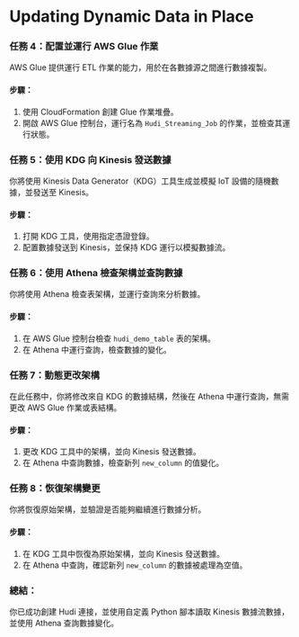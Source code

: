 # Updating Dynamic Data in Place


### 任務 4：配置並運行 AWS Glue 作業
AWS Glue 提供運行 ETL 作業的能力，用於在各數據源之間進行數據複製。

#### 步驟：
1. 使用 CloudFormation 創建 Glue 作業堆疊。
2. 開啟 AWS Glue 控制台，運行名為 `Hudi_Streaming_Job` 的作業，並檢查其運行狀態。

### 任務 5：使用 KDG 向 Kinesis 發送數據
你將使用 Kinesis Data Generator（KDG）工具生成並模擬 IoT 設備的隨機數據，並發送至 Kinesis。

#### 步驟：
1. 打開 KDG 工具，使用指定憑證登錄。
2. 配置數據發送到 Kinesis，並保持 KDG 運行以模擬數據流。

### 任務 6：使用 Athena 檢查架構並查詢數據
你將使用 Athena 檢查表架構，並運行查詢來分析數據。

#### 步驟：
1. 在 AWS Glue 控制台檢查 `hudi_demo_table` 表的架構。
2. 在 Athena 中運行查詢，檢查數據的變化。

### 任務 7：動態更改架構
在此任務中，你將修改來自 KDG 的數據結構，然後在 Athena 中運行查詢，無需更改 AWS Glue 作業或表結構。

#### 步驟：
1. 更改 KDG 工具中的架構，並向 Kinesis 發送數據。
2. 在 Athena 中查詢數據，檢查新列 `new_column` 的值變化。

### 任務 8：恢復架構變更
你將恢復原始架構，並驗證是否能夠繼續進行數據分析。

#### 步驟：
1. 在 KDG 工具中恢復為原始架構，並向 Kinesis 發送數據。
2. 在 Athena 中查詢，確認新列 `new_column` 的數據被處理為空值。

### 總結：
你已成功創建 Hudi 連接，並使用自定義 Python 腳本讀取 Kinesis 數據流數據，並使用 Athena 查詢數據變化。